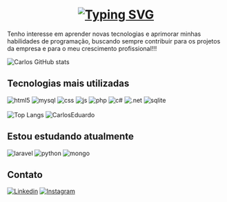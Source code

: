 <h1 align="center"><a href="https://git.io/typing-svg"><img src="https://readme-typing-svg.demolab.com?font=Poppins&weight=500&size=27&pause=1000&color=F700ED&center=true&vCenter=true&random=false&width=435&lines=Ol%C3%A1!%F0%9F%A4%9D+Eu+sou+o+Carlos+Eduardo.;Full+Stack+Developer" alt="Typing SVG" /></a></h1>

   <p>Tenho interesse em aprender novas tecnologias e aprimorar minhas habilidades de programação, buscando sempre contribuir para os projetos da empresa e para o meu crescimento profissional!!!</p>

   ![Carlos GitHub stats](https://github-readme-stats.vercel.app/api?username=carlin68401&show_icons=true&theme=cobalt)
   
<h2> Tecnologias mais utilizadas </h2>
<div>
            <img class="badge" src="https://img.shields.io/badge/HTML5-E34F26?style=for-the-badge&logo=html5&logoColor=white" alt="html5">
             <img class="badge" src="https://img.shields.io/badge/MySQL-00000F?style=for-the-badge&logo=mysql&logoColor=white" alt="mysql">
            <img class="badge" src="https://img.shields.io/badge/CSS-239120?&style=for-the-badge&logo=css3&logoColor=white" alt="css">
            <img class="badge" src="https://img.shields.io/badge/JavaScript-323330?style=for-the-badge&logo=javascript&logoColor=F7DF1E" alt="js">
            <img class="badge" src="https://img.shields.io/badge/PHP-777BB4?style=for-the-badge&logo=php&logoColor=white" alt="php">
            <img class="badge" src="https://img.shields.io/badge/C%23-239120?style=for-the-badge&logo=c-sharp&logoColor=white" alt="c#">
            <img class="badge" src="https://img.shields.io/badge/.NET-5C2D91?style=for-the-badge&logo=.net&logoColor=white" alt=".net">
            <img class="badge" src="https://img.shields.io/badge/SQLite-07405E?style=for-the-badge&logo=sqlite&logoColor=white" alt="sqlite">
<br><br>
<img src="https://github-readme-stats.vercel.app/api/top-langs/?username=carlin68401&layout=donut" alt="Top Langs">
<img  src="https://github-readme-streak-stats.herokuapp.com/?user=carlin68401&theme=tokyonight" alt="CarlosEduardo" />
</div>

 <h2>Estou estudando atualmente</h2>
        <div>
            <img class="badge" src="https://img.shields.io/badge/Laravel-FF2D20?style=for-the-badge&logo=laravel&logoColor=white" alt="laravel">
            <img class="badge" src="https://img.shields.io/badge/Python-3776AB?style=for-the-badge&logo=python&logoColor=white" alt="python">
            <img class="badge" src="https://img.shields.io/badge/MongoDB-4EA94B?style=for-the-badge&logo=mongodb&logoColor=white" alt="mongo">
        </div>





 <h2>Contato</h2>

[![Linkedin](https://img.shields.io/badge/LinkedIn-0077B5?style=for-the-badge&logo=linkedin&logoColor=white)](https://www.linkedin.com/in/carlindev/)
[![Instagram](https://img.shields.io/badge/Instagram-E4405F?style=for-the-badge&logo=instagram&logoColor=white)](https://www.instagram.com/_.carlo999?igsh=MTluZHVleG13MG9mZQ==)
